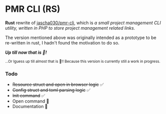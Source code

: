 # PMR CLI (RS)

**Rust** rewrite of [jascha030/pmr-cli](https://github.com/jascha030/pmr-cli), which is _a small project management CLI utility, written in PHP to store project management related links._

The version mentioned above was originally intended as a prototype to be re-written in rust, I hadn't found the motivation to do so.

***Up till now that is 🎉!***

<sub>
...Or Iguess up till almost that is 🎉!!
Because this version is currently still a work in progress.
</sub>

### Todo

* ~~Resource struct and open in browser logic~~ ✅
* ~~Config struct and toml parsing logic~~ ✅
* ~~Init command~~ ✅
* Open command 🚧 
* Documentation 🚧


